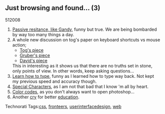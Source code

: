<article><h1>Just browsing and found... (3)</h1><time><span class="day">5</span><span class="month">1</span><span class="year">2008</span></time><ol><li><a href="http://www.goodiebag.tv/episodes/08_passive_resistance.htm">Passive resitance, like Gandy</a>, funny but true. We are being bombarded by way too many things a day.</li><li>A whole new discussion on tog's paper on keyboard shortcuts vs mouse action;	<ul><li><a href="http://www.asktog.com/TOI/toi06KeyboardVMouse1.html">Tog's piece</a></li><li><a href="http://daringfireball.net/2008/01/where_keyboard_shortcuts_win">Gruber's piece</a></li><li><a href="http://neozaz.blogspot.com/2008/01/choose-your-rsi.html">David's piece</a></li></ul>This in interesting as it shows us that there are no truths set in stone, only points of view. In other words, keep asking questions...</li><li><a href="http://keybr.com/">Learn how to type</a>, funny as I learned how to type way back. Not kept my previous speed and accuracy though.</li><li><a href="http://www.webmonkey.com/webmonkey/reference/special_characters/">Special Characters</a>, as I am not that bad that I know 'm all by heart.</li><li><a href="http://www.webmonkey.com/webmonkey/reference/color_codes/">Color codes</a>, as you don't always want to open photoshop...</li><li>Another <a href="http://www.airbagindustries.com/archives/airbag/help.php">cry</a> for better <a href="http://fronteers.nl/vereniging/commissies/onderwijs">education</a>.</li></ol><!-- Technorati Tags Start --><p>Technorati Tags:<a href="http://technorati.com/tag/css" rel="tag">css</a>, <a href="http://technorati.com/tag/fronteers" rel="tag">fronteers</a>, <a href="http://technorati.com/tag/userinterfacedesign" rel="tag">userinterfacedesign</a>, <a href="http://technorati.com/tag/web" rel="tag">web</a></p><!-- Technorati Tags End --></article>